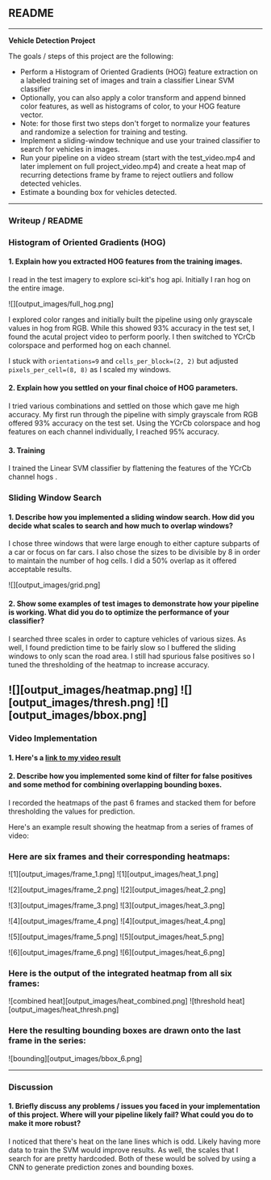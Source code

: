 ## README

---

**Vehicle Detection Project**

The goals / steps of this project are the following:

* Perform a Histogram of Oriented Gradients (HOG) feature extraction on a labeled training set of images and train a classifier Linear SVM classifier
* Optionally, you can also apply a color transform and append binned color features, as well as histograms of color, to your HOG feature vector. 
* Note: for those first two steps don't forget to normalize your features and randomize a selection for training and testing.
* Implement a sliding-window technique and use your trained classifier to search for vehicles in images.
* Run your pipeline on a video stream (start with the test_video.mp4 and later implement on full project_video.mp4) and create a heat map of recurring detections frame by frame to reject outliers and follow detected vehicles.
* Estimate a bounding box for vehicles detected.

---
### Writeup / README

### Histogram of Oriented Gradients (HOG)

#### 1. Explain how  you extracted HOG features from the training images.

I read in the test imagery to explore sci-kit's hog api. Initially I ran hog on the entire image.

![][output_images/full_hog.png]

I explored color ranges and initially built the pipeline using only grayscale values in hog from RGB. While this showed 93% accuracy
in the test set, I found the acutal project video to perform poorly. I then switched to YCrCb colorspace and performed hog on each channel.

I stuck with `orientations=9` and `cells_per_block=(2, 2)` but adjusted `pixels_per_cell=(8, 8)` as I scaled my windows.


#### 2. Explain how you settled on your final choice of HOG parameters.

I tried various combinations and settled on those which gave me high accuracy. My first run through the pipeline with simply grayscale from
RGB offered 93% accuracy on the test set. Using the YCrCb colorspace and hog features on each channel individually, I reached 95% accuracy.

#### 3. Training

I trained the Linear SVM classifier by flattening the features of the YCrCb channel hogs . 

### Sliding Window Search

#### 1. Describe how you implemented a sliding window search.  How did you decide what scales to search and how much to overlap windows?

I chose three windows that were large enough to either capture subparts of a car or focus on far cars. I also chose the sizes to be divisible by 8 in order to maintain the number of hog cells. I did a 50% overlap as it offered acceptable results.

![][output_images/grid.png]

#### 2. Show some examples of test images to demonstrate how your pipeline is working.  What did you do to optimize the performance of your classifier?

I searched three scales in order to capture vehicles of various sizes. As well, I found prediction time to be fairly slow so I buffered the sliding windows to only scan the road area. I still had spurious false positives so I tuned the thresholding of the heatmap to increase accuracy.

![][output_images/heatmap.png]
![][output_images/thresh.png]
![][output_images/bbox.png]
---

### Video Implementation

#### 1. Here's a [link to my video result](./project_video_solved.avi)


#### 2. Describe how you implemented some kind of filter for false positives and some method for combining overlapping bounding boxes.

I recorded the heatmaps of the past 6 frames and stacked them for before thresholding the values for prediction. 

Here's an example result showing the heatmap from a series of frames of video:

### Here are six frames and their corresponding heatmaps:

![1][output_images/frame_1.png]
![1][output_images/heat_1.png]

![2][output_images/frame_2.png]
![2][output_images/heat_2.png]

![3][output_images/frame_3.png]
![3][output_images/heat_3.png]

![4][output_images/frame_4.png]
![4][output_images/heat_4.png]

![5][output_images/frame_5.png]
![5][output_images/heat_5.png]

![6][output_images/frame_6.png]
![6][output_images/heat_6.png]

### Here is the output of the integrated heatmap from all six frames:
![combined heat][output_images/heat_combined.png]
![threshold heat][output_images/heat_thresh.png]

### Here the resulting bounding boxes are drawn onto the last frame in the series:
![bounding][output_images/bbox_6.png]



---

### Discussion

#### 1. Briefly discuss any problems / issues you faced in your implementation of this project.  Where will your pipeline likely fail?  What could you do to make it more robust?

I noticed that there's heat on the lane lines which is odd. Likely having more data to train the SVM would improve results. As well, the scales that I search for are pretty hardcoded. Both of these would be solved by using a CNN to generate prediction zones and bounding boxes.


